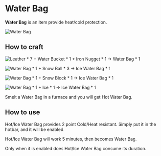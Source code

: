 # Water Bag

**Water Bag** is an item provide heat/cold protection.

![Water Bag](../.gitbook/assets/blocks-items/water_bag.png)

## How to craft

![Leather * 7 + Water Bucket * 1 + Iron Nugget * 1 → Water Bag * 1](../.gitbook/assets/recipes/water_bag_recipe.png)

![Water Bag * 1 + Snow Ball * 3 → Ice Water Bag * 1](../.gitbook/assets/recipes/ice_water_bag_snow_ball_recipe.png)

![Water Bag * 1 + Snow Block * 1 → Ice Water Bag * 1](../.gitbook/assets/recipes/ice_water_bag_snow_block_recipe.png)

![Water Bag * 1 + Ice * 1 → Ice Water Bag * 1](../.gitbook/assets/recipes/ice_water_bag_ice_recipe.png)

Smelt a Water Bag in a furnace and you will get Hot Water Bag.

## How to use

Hot/Ice Water Bag provides 2 point Cold/Heat resistant. Simply put it in the hotbar, and it will be enabled.

Hot/Ice Water Bag will work 5 minutes, then becomes Water Bag.

Only when it is enabled does Hot/Ice Water Bag consume its duration.
